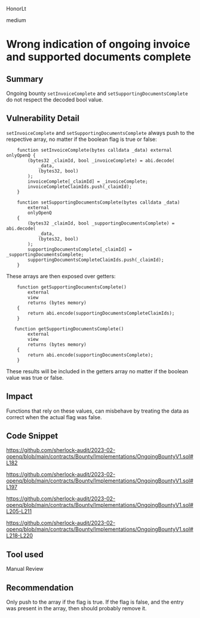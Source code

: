HonorLt

medium

# Wrong indication of ongoing invoice and supported documents complete

## Summary

Ongoing bounty `setInvoiceComplete` and `setSupportingDocumentsComplete` do not respect the decoded bool value.

## Vulnerability Detail

`setInvoiceComplete` and `setSupportingDocumentsComplete` always push to the respective array, no matter if the boolean flag is true or false:
```solidity
    function setInvoiceComplete(bytes calldata _data) external onlyOpenQ {
        (bytes32 _claimId, bool _invoiceComplete) = abi.decode(
            _data,
            (bytes32, bool)
        );
        invoiceComplete[_claimId] = _invoiceComplete;
        invoiceCompleteClaimIds.push(_claimId);
    }
```
```solidity
    function setSupportingDocumentsComplete(bytes calldata _data)
        external
        onlyOpenQ
    {
        (bytes32 _claimId, bool _supportingDocumentsComplete) = abi.decode(
            _data,
            (bytes32, bool)
        );
        supportingDocumentsComplete[_claimId] = _supportingDocumentsComplete;
        supportingDocumentsCompleteClaimIds.push(_claimId);
    }
```
These arrays are then exposed over getters:
```solidity
    function getSupportingDocumentsComplete()
        external
        view
        returns (bytes memory)
    {
        return abi.encode(supportingDocumentsCompleteClaimIds);
    }
```
```solidity
   function getSupportingDocumentsComplete()
        external
        view
        returns (bytes memory)
    {
        return abi.encode(supportingDocumentsComplete);
    }
```

These results will be included in the getters array no matter if the boolean value was true or false.

## Impact

Functions that rely on these values, can misbehave by treating the data as correct when the actual flag was false.

## Code Snippet

https://github.com/sherlock-audit/2023-02-openq/blob/main/contracts/Bounty/Implementations/OngoingBountyV1.sol#L182

https://github.com/sherlock-audit/2023-02-openq/blob/main/contracts/Bounty/Implementations/OngoingBountyV1.sol#L197

https://github.com/sherlock-audit/2023-02-openq/blob/main/contracts/Bounty/Implementations/OngoingBountyV1.sol#L205-L211

https://github.com/sherlock-audit/2023-02-openq/blob/main/contracts/Bounty/Implementations/OngoingBountyV1.sol#L218-L220

## Tool used

Manual Review

## Recommendation
Only push to the array if the flag is true. If the flag is false, and the entry was present in the array, then should probably remove it.
